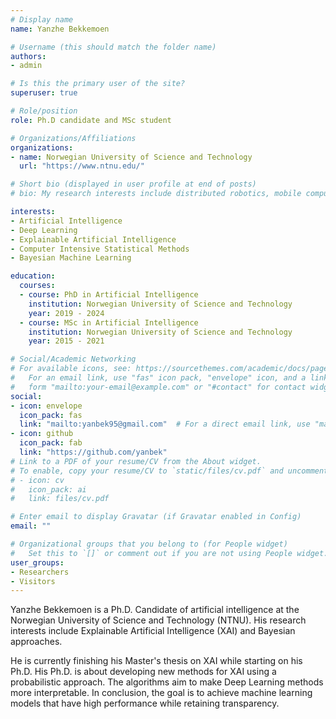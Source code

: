 ```yaml
---
# Display name
name: Yanzhe Bekkemoen

# Username (this should match the folder name)
authors:
- admin

# Is this the primary user of the site?
superuser: true

# Role/position
role: Ph.D candidate and MSc student

# Organizations/Affiliations
organizations:
- name: Norwegian University of Science and Technology
  url: "https://www.ntnu.edu/"

# Short bio (displayed in user profile at end of posts)
# bio: My research interests include distributed robotics, mobile computing and programmable matter.

interests:
- Artificial Intelligence
- Deep Learning
- Explainable Artificial Intelligence
- Computer Intensive Statistical Methods
- Bayesian Machine Learning

education:
  courses:
  - course: PhD in Artificial Intelligence
    institution: Norwegian University of Science and Technology
    year: 2019 - 2024
  - course: MSc in Artificial Intelligence
    institution: Norwegian University of Science and Technology
    year: 2015 - 2021

# Social/Academic Networking
# For available icons, see: https://sourcethemes.com/academic/docs/page-builder/#icons
#   For an email link, use "fas" icon pack, "envelope" icon, and a link in the
#   form "mailto:your-email@example.com" or "#contact" for contact widget.
social:
- icon: envelope
  icon_pack: fas
  link: "mailto:yanbek95@gmail.com"  # For a direct email link, use "mailto:test@example.org".
- icon: github
  icon_pack: fab
  link: "https://github.com/yanbek"
# Link to a PDF of your resume/CV from the About widget.
# To enable, copy your resume/CV to `static/files/cv.pdf` and uncomment the lines below.
# - icon: cv
#   icon_pack: ai
#   link: files/cv.pdf

# Enter email to display Gravatar (if Gravatar enabled in Config)
email: ""

# Organizational groups that you belong to (for People widget)
#   Set this to `[]` or comment out if you are not using People widget.
user_groups:
- Researchers
- Visitors
---
```


Yanzhe Bekkemoen is a Ph.D. Candidate of artificial intelligence at the Norwegian University of Science and Technology (NTNU). His research interests include Explainable Artificial Intelligence (XAI) and Bayesian approaches.

He is currently finishing his Master's thesis on XAI while starting on his Ph.D. His Ph.D. is about developing new methods for XAI using a probabilistic approach. The algorithms aim to make Deep Learning methods more interpretable. In conclusion, the goal is to achieve machine learning models that have high performance while retaining transparency.
